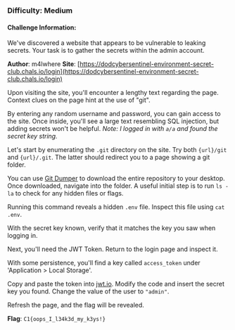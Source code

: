 ### Difficulty: Medium

#### Challenge Information:

We've discovered a website that appears to be vulnerable to leaking secrets. Your task is to gather the secrets within the admin account.

 **Author**: m4lwhere
 **Site**: [https://dodcybersentinel-environment-secret-club.chals.io/login](https://dodcybersentinel-environment-secret-club.chals.io/login)

Upon visiting the site, you'll encounter a lengthy text regarding the page. Context clues on the page hint at the use of "git".

By entering any random username and password, you can gain access to the site. Once inside, you'll see a large text resembling SQL injection, but adding secrets won't be helpful.
*Note: I logged in with `a/a` and found the secret key string.*

Let's start by enumerating the `.git` directory on the site. Try both `{url}/git` and `{url}/.git`. The latter should redirect you to a page showing a git folder.

You can use [Git Dumper](https://github.com/arthaud/git-dumper?ref=blog.price.ws) to download the entire repository to your desktop. Once downloaded, navigate into the folder. A useful initial step is to run `ls -la` to check for any hidden files or flags.

Running this command reveals a hidden `.env` file. Inspect this file using `cat .env`.

With the secret key known, verify that it matches the key you saw when logging in.

Next, you'll need the JWT Token. Return to the login page and inspect it.

With some persistence, you'll find a key called `access_token` under 'Application > Local Storage'.

Copy and paste the token into [jwt.io](https://jwt.io/). Modify the code and insert the secret key you found. Change the value of the user to `"admin"`.

Refresh the page, and the flag will be revealed.

**Flag**: `C1{oops_I_l34k3d_my_k3ys!}`

